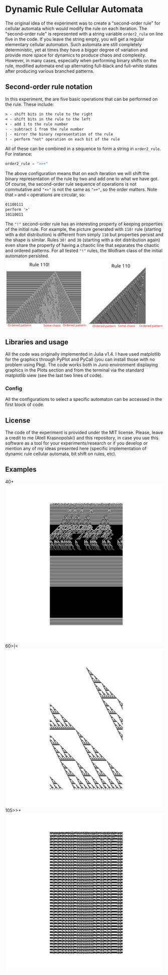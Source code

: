 # Dynamic Rule Cellular Automata
The original idea of the experiment was to create a "second-order rule" for cellular automata which would modify the rule on each iteration. The "second-order rule" is represented with a string variable `order2_rule` on line five in the code. If you leave the string empty, you will get a regular elementary cellular automaton.
Such automata are still completely deterministic, yet at times they have a bigger degree of variation and provide more space for dynamics to produce chaos and complexity. However, in many cases, especially when performing binary shifts on the rule, modified automata end up alternating full-black and full-white states after producing various branched patterns.
## Second-order rule notation
In this experiment, the are five basic operations that can be performed on the rule. These include:
```
> - shift bits in the rule to the right
< - shift bits in the rule to the left
+ - add 1 to the rule number
- - subtract 1 from the rule number
| - mirror the binary representation of the rule
! - perform "not" operation on each bit of the rule
```
All of these can be combined in a sequence to form a string in `order2_rule`. For instance:
```julia
order2_rule = ">>+"
```
The above configuration means that on each iteration we will shift the binary representation of the rule by two and add one to what we have got. Of course, the second-order rule sequence of operations is not commutative and `"+>"` is not the same as `">+"`, so the order matters.
Note that `>` and `<` operations are circular, so:
```
01100111
perform '>'
10110011
```
The `"!"` second-order rule has an interesting property of keeping properties of the initial rule. For example, the picture generated with `110!` rule (starting with a dot distribution) is different from simply `110` but properties persist and the shape is similar. Rules `30!` and `30` (starting with a dot distribution again) even share the property of having a chaotic line that separates the chaotic and ordered patterns. For all tested `"!"` rules, the Wolfram class of the initial automaton persisted.
![110! and 110](img/110!.png)
## Libraries and usage
All the code was originally implemented in Julia v1.4. I have used matplotlib for the graphics through PyPlot and PyCall (you can install those with no problem using Pkg). The code works both in Juno environment displaying graphics in the Plots section and from the terminal via the standard matplotlib view (see the last two lines of code).
### Config
All the configurations to select a specific automaton can be accessed in the first block of code.
## License
The code of the experiment is provided under the MIT license. Please, leave a credit to me (Atell Krasnopolski) and this repository, in case you use this software as a tool for your experiments/research or if you develop or mention any of my ideas presented here (specific implementation of dynamic rule cellular automata, bit shift on rules, etc).
## Examples
40+
![40+](img/40+.png)
60>|<
![60>|<](img/60>|<.png)
105>>+
![105>>+](img/105>>+.png)
